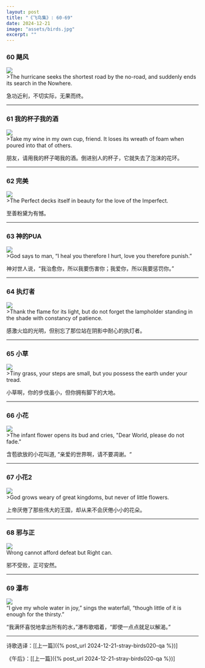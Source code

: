 ```yaml
---
layout: post
title: "《飞鸟集》: 60-69"
date: 2024-12-21
image: "assets/birds.jpg"
excerpt: ""
---
```



### 60 飓风

<img src="/assets/hurricane.jpg"/>
<br>
>The hurricane seeks the shortest road by the no-road, and suddenly ends its search in the Nowhere.

急功近利，不切实际，无果而终。

---

### 61 我的杯子我的酒

<img src="/assets/wine.jpg"/>
<br>
>Take my wine in my own cup, friend. It loses its wreath of foam when poured into that of others.

朋友，请用我的杯子喝我的酒。倒进别人的杯子，它就失去了泡沫的花环。

---

### 62 完美

<img src="/assets/perfect.jpg"/>
<br>
>The Perfect decks itself in beauty for the love of the Imperfect.

至善粉黛为有憾。

---

### 63 神的PUA

<img src="/assets/road-to-god.jpg"/>
<br>
>God says to man, “I heal you therefore I hurt, love you therefore punish.”

神对世人说，“我治愈你，所以我要伤害你；我爱你，所以我要惩罚你。”

---

### 64 执灯者

<img src="/assets/flame-and-lamp.jpg"/>
<br>
>Thank the flame for its light, but do not forget the lampholder standing in the shade with constancy of patience.

感激火焰的光明，但别忘了那位站在阴影中耐心的执灯者。

---

### 65 小草 

<img src="/assets/tiny_grass.jpg"/>
<br>
>Tiny grass, your steps are small, but you possess the earth under your tread.

小草啊，你的步伐虽小，但你拥有脚下的大地。

---


### 66 小花 

<img src="/assets/little_girl.jpg"/>
<br>
>The infant flower opens its bud and cries, "Dear World, please do not fade."
 
含苞欲放的小花叫道, “亲爱的世界啊，请不要凋谢。“

---

### 67 小花2

<img src="/assets/flower_and_castle.jpg"/>
<br>
>God grows weary of great kingdoms, but never of little flowers.

上帝厌倦了那些伟大的王国，却从来不会厌倦小小的花朵。

---


### 68 邪与正

<img src="/assets/right.jpg"/>
<br>
Wrong cannot afford defeat but Right can.

邪不受败，正可安然。

---

### 69 瀑布

<img src="/assets/water-fall.jpg"/>
<br>
“I give my whole water in joy,” sings the waterfall, “though little of it is enough for the thirsty.”

“我满怀喜悦地拿出所有的水，”瀑布歌唱着，“即使一点点就足以解渴。”

----

诗歌选译：\[[上一篇]({% post_url 2024-12-21-stray-birds020-qa %})\] 

《午后》：\[[上一篇]({% post_url 2024-12-21-stray-birds020-qa %})\] 
